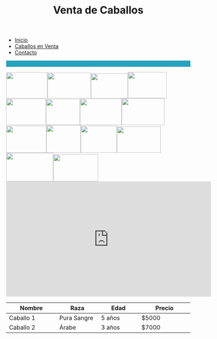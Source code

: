 
<!doctype html>
<html>
<head>
<meta charset="utf-8">
<title>Documento sin título</title>
</head>
	
<style>.t{
      font-family: 'Segoe UI', Tahoma, Geneva, Verdana, sans-serif;
      margin: 0;
      padding: 0;
      background-color: #17A7CC;
        body {
            font-family: Arial, sans-serif;
            margin: 20px;
        }
        header {
            background-color: #333;
            color: #fff;
            padding: 10px;
            text-align: center;
        }
        nav {
            background-color: #eee;
            padding: 10px;
        }
        table {
            width: 100%;
            border-collapse: collapse;
            margin-top: 20px;
        }
        th, td {
            border: 1px solid #ddd;
            padding: 8px;
            text-align: left;
        }
        th {
            background-color: #333;
            color: #fff;
        }
    </style>
<body>
	 <header> 
	   <h1> Venta de Caballos</h1>
</header>
<nav>
        <ul>
            <li><a href="file:///C:/Users/EQUIPO42-LAB2/Downloads/practica%20.1.2.html">Inicio</a></li>
            <li><a href="file:///C:/Users/EQUIPO42-LAB2/Downloads/paguina%202.html">Caballos en Venta</a></li>
            <li><a href="file:///C:/Users/EQUIPO42-LAB2/Downloads/paguina%203.html">Contacto</a></li>
        </ul>
</nav>
	
<p style="background-color:rgba(40,163,189,1.00);">&nbsp;</p>
<img src="../../EQUIPO~1/AppData/Local/Temp/Rar$DR02.422/liz/1.jpg" width="113" height="71" alt=""/><img src="../../EQUIPO~1/AppData/Local/Temp/Rar$DR11.922/liz/10.jpg" width="119" height="70" alt=""/><img src="../../EQUIPO~1/AppData/Local/Temp/Rar$DR08.359/liz/12.jpg" width="101" height="68" alt=""/><img src="../../EQUIPO~1/AppData/Local/Temp/Rar$DR10.094/liz/3.jpg" width="106" height="72" alt=""/><img src="../../EQUIPO~1/AppData/Local/Temp/Rar$DR09.594/liz/13.jpg" width="109" height="72" alt=""/><img src="../../EQUIPO~1/AppData/Local/Temp/Rar$DR06.125/liz/11.jpg" width="93" height="71" alt=""/><img src="../../EQUIPO~1/AppData/Local/Temp/Rar$DR13.609/liz/4.jpg" width="114" height="72" alt=""/><img src="../../EQUIPO~1/AppData/Local/Temp/Rar$DR15.609/liz/5.jpg" width="117" height="73" alt=""/><img src="../../EQUIPO~1/AppData/Local/Temp/Rar$DR20.672/liz/7.jpg" width="110" height="74" alt=""/><img src="../../EQUIPO~1/AppData/Local/Temp/Rar$DR18.047/liz/6.jpg" width="94" height="76" alt=""/><img src="../../EQUIPO~1/AppData/Local/Temp/Rar$DR23.109/liz/8.jpg" width="99" height="74" alt=""/><img src="../../EQUIPO~1/AppData/Local/Temp/Rar$DR25.531/liz/77.jpg" width="120" height="72" alt=""/><img src="../../EQUIPO~1/AppData/Local/Temp/Rar$DR28.031/liz/9.jpg" width="129" height="78" alt=""/><img src="../../EQUIPO~1/AppData/Local/Temp/Rar$DR31.312/liz/70.jpg" width="123" height="74" alt=""/>
<iframe width="560" height="315" src="https://www.youtube.com/embed/I0yH1dUCdmw?si=rj5igePhDcABYvhy" title="YouTube video player" frameborder="0" allow="accelerometer; autoplay; clipboard-write; encrypted-media; gyroscope; picture-in-picture; web-share" allowfullscreen></iframe>
	 <table>
        <thead>
            <tr>
                <th width="358" height="25">Nombre</th>
                <th width="275">Raza</th>
                <th width="314">Edad</th>
                <th width="420">Precio</th>
            </tr>
        </thead>
        <tbody>
            <tr>
                <td>Caballo 1</td>
                <td>Pura Sangre</td>
                <td>5 años</td>
                <td>$5000</td>
            </tr>
            <tr>
                <td>Caballo 2</td>
                <td>Árabe</td>
                <td>3 años</td>
                <td>$7000</td>
            </tr>
            <!-- Agrega más filas según sea necesario -->
        </tbody>
    </table>

</body>
</html>
